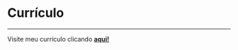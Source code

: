 # **Currículo**
***
 Visite meu currículo clicando [**aqui!**](https://fsousac.github.io/Curriculo/)
